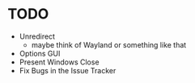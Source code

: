 # TODO

- Unredirect
  - maybe think of Wayland or something like that
- Options GUI
- Present Windows Close
- Fix Bugs in the Issue Tracker
